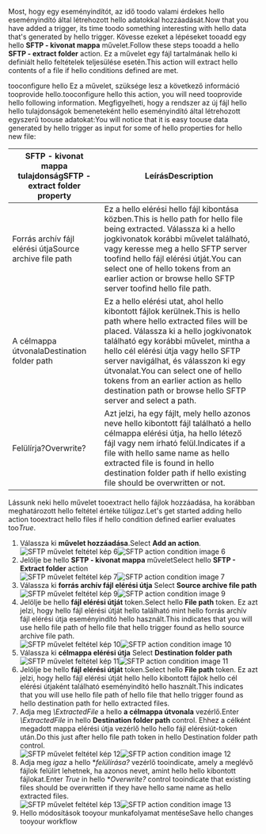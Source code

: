 <span data-ttu-id="00db8-101">Most, hogy egy eseményindítót, az idő toodo valami érdekes hello eseményindító által létrehozott hello adatokkal hozzáadását.</span><span class="sxs-lookup"><span data-stu-id="00db8-101">Now that you have added a trigger, its time toodo something interesting with hello data that's generated by hello trigger.</span></span> <span data-ttu-id="00db8-102">Kövesse ezeket a lépéseket tooadd egy hello **SFTP - kivonat mappa** művelet.</span><span class="sxs-lookup"><span data-stu-id="00db8-102">Follow these steps tooadd a hello **SFTP - extract folder** action.</span></span> <span data-ttu-id="00db8-103">Ez a művelet egy fájl tartalmának hello ki definiált hello feltételek teljesülése esetén.</span><span class="sxs-lookup"><span data-stu-id="00db8-103">This action will extract hello contents of a file if hello conditions defined are met.</span></span> 

<span data-ttu-id="00db8-104">tooconfigure hello Ez a művelet, szüksége lesz a következő információ tooprovide hello.</span><span class="sxs-lookup"><span data-stu-id="00db8-104">tooconfigure hello this action, you will need tooprovide hello following information.</span></span> <span data-ttu-id="00db8-105">Megfigyelheti, hogy a rendszer az új fájl hello hello tulajdonságok bemeneteként hello eseményindító által létrehozott egyszerű toouse adatokat:</span><span class="sxs-lookup"><span data-stu-id="00db8-105">You will notice that it is easy toouse data generated  by hello trigger as input for some of hello properties for hello new file:</span></span>

| <span data-ttu-id="00db8-106">SFTP - kivonat mappa tulajdonság</span><span class="sxs-lookup"><span data-stu-id="00db8-106">SFTP - extract folder property</span></span> | <span data-ttu-id="00db8-107">Leírás</span><span class="sxs-lookup"><span data-stu-id="00db8-107">Description</span></span> |
| --- | --- |
| <span data-ttu-id="00db8-108">Forrás archív fájl elérési útja</span><span class="sxs-lookup"><span data-stu-id="00db8-108">Source archive file path</span></span> |<span data-ttu-id="00db8-109">Ez a hello elérési hello fájl kibontása közben.</span><span class="sxs-lookup"><span data-stu-id="00db8-109">This is hello path for hello file being extracted.</span></span> <span data-ttu-id="00db8-110">Válassza ki a hello jogkivonatok korábbi művelet található, vagy keresse meg a hello SFTP server toofind hello fájl elérési útját.</span><span class="sxs-lookup"><span data-stu-id="00db8-110">You can select one of hello tokens from an earlier action or browse hello SFTP server toofind hello file path.</span></span> |
| <span data-ttu-id="00db8-111">A célmappa útvonala</span><span class="sxs-lookup"><span data-stu-id="00db8-111">Destination folder path</span></span> |<span data-ttu-id="00db8-112">Ez a hello elérési utat, ahol hello kibontott fájlok kerülnek.</span><span class="sxs-lookup"><span data-stu-id="00db8-112">This is hello path where hello extracted files will be placed.</span></span> <span data-ttu-id="00db8-113">Válassza ki a hello jogkivonatok található egy korábbi művelet, mintha a hello cél elérési útja vagy hello SFTP server navigálhat, és válasszon ki egy útvonalat.</span><span class="sxs-lookup"><span data-stu-id="00db8-113">You can select one of hello tokens from an earlier action as hello destination path or browse hello SFTP server and select a path.</span></span> |
| <span data-ttu-id="00db8-114">Felülírja?</span><span class="sxs-lookup"><span data-stu-id="00db8-114">Overwrite?</span></span> |<span data-ttu-id="00db8-115">Azt jelzi, ha egy fájlt, mely hello azonos neve hello kibontott fájl található a hello célmappa elérési útja, ha hello létező fájl vagy nem írható felül.</span><span class="sxs-lookup"><span data-stu-id="00db8-115">Indicates if a file with hello same name as hello extracted file is found in hello destination folder path if hello existing file should be overwritten or not.</span></span> |

<span data-ttu-id="00db8-116">Lássunk neki hello művelet tooextract hello fájlok hozzáadása, ha korábban meghatározott hello feltétel értéke túl*igaz*.</span><span class="sxs-lookup"><span data-stu-id="00db8-116">Let's get started adding hello action tooextract hello files if hello condition defined earlier evaluates too*True*.</span></span> 

1. <span data-ttu-id="00db8-117">Válassza ki **művelet hozzáadása**.</span><span class="sxs-lookup"><span data-stu-id="00db8-117">Select **Add an action**.</span></span>        
   <span data-ttu-id="00db8-118">![SFTP művelet feltétel kép 6](./media/connectors-create-api-sftp/condition-6.png)</span><span class="sxs-lookup"><span data-stu-id="00db8-118">![SFTP action condition image 6](./media/connectors-create-api-sftp/condition-6.png)</span></span>   
2. <span data-ttu-id="00db8-119">Jelölje be hello **SFTP - kivonat mappa** művelet</span><span class="sxs-lookup"><span data-stu-id="00db8-119">Select hello **SFTP - Extract folder** action</span></span>      
   <span data-ttu-id="00db8-120">![SFTP művelet feltétel kép 7](./media/connectors-create-api-sftp/condition-7.png)</span><span class="sxs-lookup"><span data-stu-id="00db8-120">![SFTP action condition image 7](./media/connectors-create-api-sftp/condition-7.png)</span></span>   
3. <span data-ttu-id="00db8-121">Válassza ki **forrás archív fájl elérési útja**            </span><span class="sxs-lookup"><span data-stu-id="00db8-121">Select **Source archive file path**            </span></span>  
   <span data-ttu-id="00db8-122">![SFTP művelet feltétel kép 9](./media/connectors-create-api-sftp/condition-9.png)</span><span class="sxs-lookup"><span data-stu-id="00db8-122">![SFTP action condition image 9](./media/connectors-create-api-sftp/condition-9.png)</span></span>   
4. <span data-ttu-id="00db8-123">Jelölje be hello **fájl elérési útját** token.</span><span class="sxs-lookup"><span data-stu-id="00db8-123">Select hello **File path** token.</span></span> <span data-ttu-id="00db8-124">Ez azt jelzi, hogy hello fájl elérési útját hello található mint hello forrás archív fájl elérési útja eseményindító hello használt.</span><span class="sxs-lookup"><span data-stu-id="00db8-124">This indicates that you will use hello file path of hello file that hello trigger found as hello source archive file path.</span></span>           
   <span data-ttu-id="00db8-125">![SFTP művelet feltétel kép 10](./media/connectors-create-api-sftp/condition-10.png)</span><span class="sxs-lookup"><span data-stu-id="00db8-125">![SFTP action condition image 10](./media/connectors-create-api-sftp/condition-10.png)</span></span>   
5. <span data-ttu-id="00db8-126">Válassza ki **célmappa elérési útja**         </span><span class="sxs-lookup"><span data-stu-id="00db8-126">Select **Destination folder path**         </span></span>  
   <span data-ttu-id="00db8-127">![SFTP művelet feltétel kép 11](./media/connectors-create-api-sftp/condition-11.png)</span><span class="sxs-lookup"><span data-stu-id="00db8-127">![SFTP action condition image 11](./media/connectors-create-api-sftp/condition-11.png)</span></span>   
6. <span data-ttu-id="00db8-128">Jelölje be hello **fájl elérési útját** token.</span><span class="sxs-lookup"><span data-stu-id="00db8-128">Select hello **File path** token.</span></span> <span data-ttu-id="00db8-129">Ez azt jelzi, hogy hello fájl elérési útját hello hello kibontott fájlok hello cél elérési útjaként található eseményindító hello használt.</span><span class="sxs-lookup"><span data-stu-id="00db8-129">This indicates that you will use hello file path of hello file that hello trigger found as hello destination path for hello extracted files.</span></span>   
7. <span data-ttu-id="00db8-130">Adja meg *\ExtractedFile* a hello **a célmappa útvonala** vezérlő.</span><span class="sxs-lookup"><span data-stu-id="00db8-130">Enter *\ExtractedFile* in hello **Destination folder path** control.</span></span> <span data-ttu-id="00db8-131">Ehhez a célként megadott mappa elérési útja vezérlő hello hello fájl elérésiút-token után.</span><span class="sxs-lookup"><span data-stu-id="00db8-131">Do this just after hello file path token in hello Destination folder path control.</span></span>         
   <span data-ttu-id="00db8-132">![SFTP művelet feltétel kép 12](./media/connectors-create-api-sftp/condition-12.png)</span><span class="sxs-lookup"><span data-stu-id="00db8-132">![SFTP action condition image 12](./media/connectors-create-api-sftp/condition-12.png)</span></span>   
8. <span data-ttu-id="00db8-133">Adja meg *igaz* a hello **felülírása?* vezérlő tooindicate, amely a meglévő fájlok felülírt lehetnek, ha azonos nevet, amint hello hello kibontott fájlokat.</span><span class="sxs-lookup"><span data-stu-id="00db8-133">Enter *True* in hello **Overwrite?* control tooindicate that existing files should be overwritten if they have hello same name as hello extracted files.</span></span>      
   <span data-ttu-id="00db8-134">![SFTP művelet feltétel kép 13](./media/connectors-create-api-sftp/condition-13.png)</span><span class="sxs-lookup"><span data-stu-id="00db8-134">![SFTP action condition image 13](./media/connectors-create-api-sftp/condition-13.png)</span></span>   
9. <span data-ttu-id="00db8-135">Hello módosítások tooyour munkafolyamat mentése</span><span class="sxs-lookup"><span data-stu-id="00db8-135">Save hello changes tooyour workflow</span></span>  

